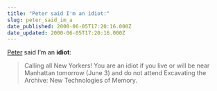 ```yaml
---
title: "Peter said I'm an idiot:"
slug: peter_said_im_a
date_published: 2000-06-05T17:20:16.000Z
date_updated: 2000-06-05T17:20:16.000Z
---
```


[Peter](http://www.peterme.com/) said I’m an **idiot**:

> Calling all New Yorkers! You are an idiot if you live or will be near Manhattan tomorrow (June 3) and do not attend Excavating the Archive: New Technologies of Memory.
